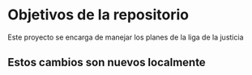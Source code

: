 # Objetivos de la repositorio

Este proyecto se encarga de manejar los planes de la liga de la justicia


## Estos cambios son nuevos localmente

